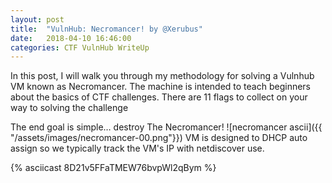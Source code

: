 ```yaml
---
layout: post
title:  "VulnHub: Necromancer! by @Xerubus"
date:   2018-04-10 16:46:00
categories: CTF VulnHub WriteUp
---
```


In this post, I will walk you through my methodology for solving a Vulnhub VM known as Necromancer.
The machine is intended to teach beginners about the basics of CTF challenges.
There are 11 flags to collect on your way to solving the challenge

The end goal is simple… destroy The Necromancer!
![necromancer ascii]({{ "/assets/images/necromancer-00.png"}})
VM is designed to DHCP auto assign so we typically track the VM's IP with netdiscover use.

{% asciicast 8D21v5FFaTMEW76bvpWl2qBym %}
